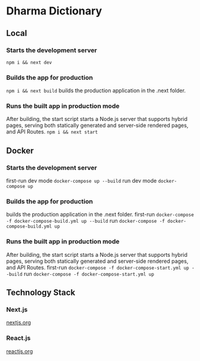 Dharma Dictionary
==============

## Local

### Starts the development server
`npm i && next dev`

### Builds the app for production
`npm i && next build`
 builds the production application in the .next folder.
 
### Runs the built app in production mode
After building, the start script starts a Node.js server that supports hybrid 
pages, serving both statically generated and server-side rendered pages, and 
API Routes.
`npm i && next start`

## Docker

### Starts the development server
first-run dev mode
`docker-compose up --build`
run dev mode
`docker-compose up`

### Builds the app for production
builds the production application in the .next folder.
first-run
`docker-compose -f docker-compose-build.yml up --build`
run
`docker-compose -f docker-compose-build.yml up`
 
### Runs the built app in production mode
After building, the start script starts a Node.js server that supports hybrid 
pages, serving both statically generated and server-side rendered pages, and 
API Routes.
first-run
`docker-compose -f docker-compose-start.yml up --build`
run
`docker-compose -f docker-compose-start.yml up`


## Technology Stack

### Next.js
[nextjs.org](https://nextjs.org)

### React.js
[reactjs.org](https://reactjs.org/)

